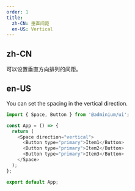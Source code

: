 ```yaml
---
order: 1
title:
  zh-CN: 垂直间距
  en-US: Vertical
---
```


## zh-CN

可以设置垂直方向排列的间距。

## en-US

You can set the spacing in the vertical direction.

```js
import { Space, Button } from '@adminium/ui';

const App = () => {
  return (
    <Space direction="vertical">
      <Button type="primary">Item1</Button>
      <Button type="primary">Item2</Button>
      <Button type="primary">Item3</Button>
    </Space>
  );
};

export default App;
```
